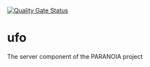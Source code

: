 [![Quality Gate Status](https://sonarcloud.io/api/project_badges/measure?project=SD-Paranoia_ufo&metric=alert_status)](https://sonarcloud.io/dashboard?id=SD-Paranoia_ufo)
# ufo

The server component of the PARANOIA project
